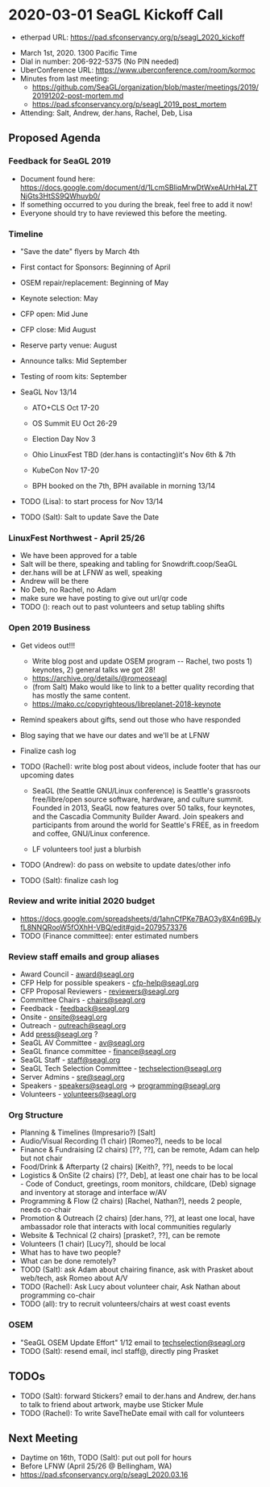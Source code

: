 # 2020-03-01 SeaGL Kickoff Call

* etherpad URL: https://pad.sfconservancy.org/p/seagl_2020_kickoff

- March 1st, 2020. 1300 Pacific Time
- Dial in number: 206-922-5375 (No PIN needed)
- UberConference URL: https://www.uberconference.com/room/kormoc
- Minutes from last meeting:
  - https://github.com/SeaGL/organization/blob/master/meetings/2019/20191202-post-mortem.md
  - https://pad.sfconservancy.org/p/seagl_2019_post_mortem
- Attending: Salt, Andrew, der.hans, Rachel, Deb, Lisa

## Proposed Agenda

### Feedback for SeaGL 2019

- Document found here: https://docs.google.com/document/d/1LcmSBIiqMrwDtWxeAUrhHaLZTNjGts3HtSS9QWhuyb0/
- If something occurred to you during the break, feel free to add it now!
- Everyone should try to have reviewed this before the meeting.

### Timeline

- "Save the date" flyers by March 4th
- First contact for Sponsors: Beginning of April
- OSEM repair/replacement: Beginning of May
- Keynote selection: May
- CFP open: Mid June
- CFP close: Mid August
- Reserve party venue: August
- Announce talks: Mid September
- Testing of room kits: September
- SeaGL Nov 13/14

    - ATO+CLS Oct 17-20

    - OS Summit EU Oct 26-29

    - Election Day Nov 3

    - Ohio LinuxFest TBD (der.hans is contacting)it's Nov 6th & 7th

    - KubeCon Nov 17-20

    - BPH booked on the 7th, BPH available in morning 13/14

- TODO (Lisa): to start process for Nov 13/14
- TODO (Salt): Salt to update Save the Date

### LinuxFest Northwest - April 25/26

- We have been approved for a table
- Salt will be there, speaking and tabling for Snowdrift.coop/SeaGL
- der.hans will be at LFNW as well, speaking
- Andrew will be there
- No Deb, no Rachel, no Adam
- make sure we have posting to give out url/qr code
- TODO (): reach out to past volunteers and setup tabling shifts

### Open 2019 Business

- Get videos out!!!
  - Write blog post and update OSEM program -- Rachel, two posts 1) keynotes, 2) general talks we got 28!
  - https://archive.org/details/@romeoseagl
  - (from Salt) Mako would like to link to a better quality recording that has mostly the same content.
  - https://mako.cc/copyrighteous/libreplanet-2018-keynote
- Remind speakers about gifts, send out those who have responded
- Blog saying that we have our dates and we'll be at LFNW
- Finalize cash log
- TODO (Rachel): write blog post about videos, include footer that has our upcoming dates

    - SeaGL (the Seattle GNU/Linux conference) is Seattle's grassroots free/libre/open source software, hardware, and culture summit. Founded in 2013, SeaGL now features over 50 talks, four keynotes, and the Cascadia Community Builder Award. Join speakers and participants from around the world for Seattle's FREE, as in freedom and coffee, GNU/Linux conference.

    - LF volunteers too!  just a blurbish

- TODO (Andrew): do pass on website to update dates/other info
- TODO (Salt): finalize cash log

### Review and write initial 2020 budget

- https://docs.google.com/spreadsheets/d/1ahnCfPKe7BAO3y8X4n69BJyfL8NNQRooW5fOXhH-VBQ/edit#gid=2079573376
- TODO (Finance committee): enter estimated numbers

### Review staff emails and group aliases

- Award Council - award@seagl.org
- CFP Help for possible speakers - cfp-help@seagl.org
- CFP Proposal Reviewers - reviewers@seagl.org
- Committee Chairs - chairs@seagl.org
- Feedback - feedback@seagl.org
- Onsite - onsite@seagl.org
- Outreach - outreach@seagl.org
- Add press@seagl.org ?
- SeaGL AV Committee - av@seagl.org
- SeaGL finance committee - finance@seagl.org
- SeaGL Staff - staff@seagl.org
- SeaGL Tech Selection Committee - techselection@seagl.org
- Server Admins - sre@seagl.org
- Speakers - speakers@seagl.org -> programming@seagl.org
- Volunteers - volunteers@seagl.org

### Org Structure

- Planning & Timelines (Impresario?) [Salt]
- Audio/Visual Recording (1 chair) [Romeo?], needs to be local
- Finance & Fundraising (2 chairs) [??, ??], can be remote, Adam can help but not chair
- Food/Drink & Afterparty (2 chairs) [Keith?, ??], needs to be local
- Logistics & OnSite (2 chairs) [??, Deb], at least one chair has to be local - Code of Conduct, greetings, room monitors, childcare, (Deb) signage and inventory at storage and interface w/AV
- Programming & Flow (2 chairs) [Rachel, Nathan?], needs 2 people, needs co-chair
- Promotion & Outreach (2 chairs) [der.hans, ??], at least one local, have ambassador role that interacts with local communities regularly
- Website & Technical (2 chairs) [prasket?, ??], can be remote
- Volunteers (1 chair) [Lucy?], should be local
- What has to have two people?
- What can be done remotely?
- TOOD (Salt): ask Adam about chairing finance, ask with Prasket about web/tech, ask Romeo about A/V
- TODO (Rachel): Ask Lucy about volunteer chair, Ask Nathan about programming co-chair
- TODO (all): try to recruit volunteers/chairs at west coast events

### OSEM

- "SeaGL OSEM Update Effort" 1/12 email to techselection@seagl.org
- TODO (Salt): resend email, incl staff@, directly ping Prasket

## TODOs

- TODO (Salt): forward Stickers? email to der.hans and Andrew, der.hans to talk to friend about artwork, maybe use Sticker Mule
- TODO (Rachel): To write SaveTheDate email with call for volunteers

## Next Meeting

- Daytime on 16th, TODO (Salt): put out poll for hours
- Before LFNW (April 25/26 @ Bellingham, WA)
- https://pad.sfconservancy.org/p/seagl_2020.03.16
